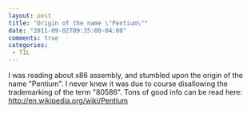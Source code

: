 ```yaml
---
layout: post
title: "Origin of the name \"Pentium\""
date: "2011-09-02T09:35:00-04:00"
comments: true
categories:
 - TIL
---
```


I was reading about x86 assembly, and stumbled upon the origin of the name "Pentium".  I never knew it was due to course disallowing the trademarking of the term "80586". Tons of good info can be read here: http://en.wikipedia.org/wiki/Pentium
